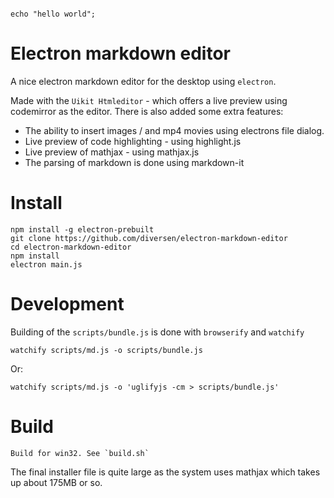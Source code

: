 ~~~.php

echo "hello world";

~~~

# Electron markdown editor

A nice electron markdown editor for the desktop using `electron`. 

Made with the `Uikit Htmleditor` - which offers a live preview using codemirror as the editor. There is also  added some extra features:

* The ability to insert images / and mp4 movies using electrons file dialog. 
* Live preview of code highlighting - using highlight.js
* Live preview of mathjax - using mathjax.js
* The parsing of markdown is done using markdown-it

# Install

    npm install -g electron-prebuilt
    git clone https://github.com/diversen/electron-markdown-editor
    cd electron-markdown-editor 
    npm install
    electron main.js

# Development

Building of the `scripts/bundle.js` is done with `browserify` and `watchify`

    watchify scripts/md.js -o scripts/bundle.js

Or: 

    watchify scripts/md.js -o 'uglifyjs -cm > scripts/bundle.js'

# Build

    Build for win32. See `build.sh`

The final installer file is quite large as the system uses mathjax which takes up about 175MB or so. 
